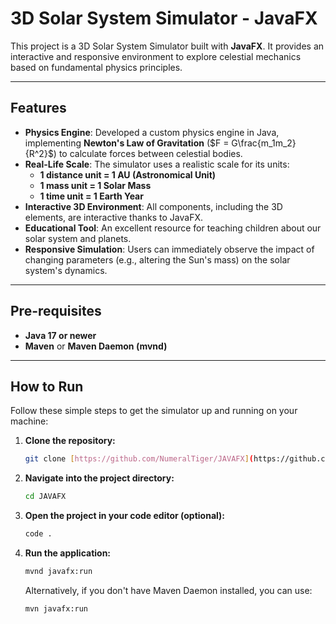 # 3D Solar System Simulator - JavaFX

This project is a 3D Solar System Simulator built with **JavaFX**. It provides an interactive and responsive environment to explore celestial mechanics based on fundamental physics principles.

---

## Features

* **Physics Engine**: Developed a custom physics engine in Java, implementing **Newton's Law of Gravitation** ($F = G\frac{m_1m_2}{R^2}$) to calculate forces between celestial bodies.
* **Real-Life Scale**: The simulator uses a realistic scale for its units:
    * **1 distance unit = 1 AU (Astronomical Unit)**
    * **1 mass unit = 1 Solar Mass**
    * **1 time unit = 1 Earth Year**
* **Interactive 3D Environment**: All components, including the 3D elements, are interactive thanks to JavaFX.
* **Educational Tool**: An excellent resource for teaching children about our solar system and planets.
* **Responsive Simulation**: Users can immediately observe the impact of changing parameters (e.g., altering the Sun's mass) on the solar system's dynamics.

---

## Pre-requisites

* **Java 17 or newer**
* **Maven** or **Maven Daemon (mvnd)**

---

## How to Run

Follow these simple steps to get the simulator up and running on your machine:

1.  **Clone the repository:**
    ```bash
    git clone [https://github.com/NumeralTiger/JAVAFX](https://github.com/NumeralTiger/JAVAFX)
    ```
2.  **Navigate into the project directory:**
    ```bash
    cd JAVAFX
    ```
3.  **Open the project in your code editor (optional):**
    ```bash
    code .
    ```
4.  **Run the application:**
    ```bash
    mvnd javafx:run
    ```
    Alternatively, if you don't have Maven Daemon installed, you can use:
    ```bash
    mvn javafx:run
    
